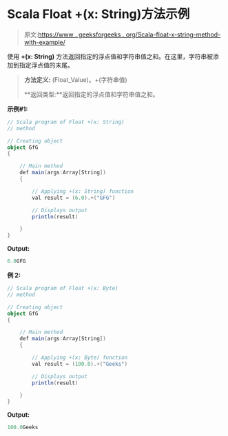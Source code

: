 # Scala Float +(x: String)方法示例

> 原文:[https://www . geeksforgeeks . org/Scala-float-x-string-method-with-example/](https://www.geeksforgeeks.org/scala-float-x-string-method-with-example/)

使用 **+(x: String)** 方法返回指定的浮点值和字符串值之和。在这里，字符串被添加到指定浮点值的末尾。

> **方法定义:** (Float_Value)。+(字符串值)
> 
> **返回类型:**返回指定的浮点值和字符串值之和。

**示例#1:**

```scala
// Scala program of Float +(x: String)
// method

// Creating object
object GfG
{ 

    // Main method
    def main(args:Array[String])
    {

        // Applying +(x: String) function
        val result = (6.0).+("GFG")

        // Displays output
        println(result)

    }
} 
```

**Output:**

```scala
6.0GFG

```

**例 2:**

```scala
// Scala program of Float +(x: Byte)
// method

// Creating object
object GfG
{ 

    // Main method
    def main(args:Array[String])
    {

        // Applying +(x: Byte) function
        val result = (100.0).+("Geeks")

        // Displays output
        println(result)

    }
} 
```

**Output:**

```scala
100.0Geeks

```